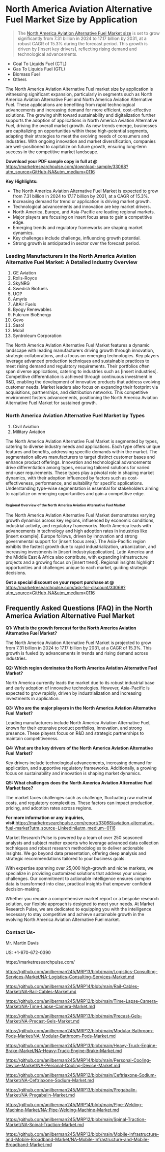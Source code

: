 <h1>North America Aviation Alternative Fuel Market&nbsp;Size by Application</h1><blockquote><p>The <a href="https://marketresearchpulse.com/download-sample/33068?utm_source=GitHub-NA&amp;utm_medium=0116">North America Aviation Alternative Fuel Market size</a> is set to grow significantly from 7.31 billion in 2024 to 17.17 billion by 2031, at a robust CAGR of 15.3% during the forecast period. This growth is driven by [insert key drivers], reflecting rising demand and technological advancements.</p></blockquote><ul><li>Coal To Liquids Fuel (CTL) <li> Gas To Liquids Fuel (GTL) <li> Biomass Fuel <li> Others</li></ul><p>The North America Aviation Alternative Fuel market size by application is witnessing significant expansion, particularly in segments such as North America Aviation Alternative Fuel and North America Aviation Alternative Fuel. These applications are benefiting from rapid technological advancements and increasing demand for more efficient, cost-effective solutions. The growing shift toward sustainability and digitalization further supports the adoption of applications in North America Aviation Alternative Fuel, driving the overall market growth. As new trends emerge, businesses are capitalizing on opportunities within these high-potential segments, adapting their strategies to meet the evolving needs of consumers and industries. With ongoing innovation and market diversification, companies are well-positioned to capitalize on future growth, ensuring long-term success in the competitive market landscape.</p><p><strong>Download your PDF sample copy in full at @ </strong><a href="https://marketresearchpulse.com/download-sample/33068?utm_source=GitHub-NA&amp;utm_medium=0116">https://marketresearchpulse.com/download-sample/33068?utm_source=GitHub-NA&amp;utm_medium=0116</a></p><p><strong>Key Highlights: </strong></p><ul><li>The North America Aviation Alternative Fuel Market is expected to grow from 7.31 billion in 2024 to 17.17 billion by 2031, at a CAGR of 15.3%.</li><li>Increasing demand for trend or application is driving market growth.</li><li>Technological advancements and innovation are key market drivers.</li><li>North America, Europe, and Asia-Pacific are leading regional markets.</li><li>Major players are focusing on insert focus area to gain a competitive edge.</li><li>Emerging trends and regulatory frameworks are shaping market dynamics.</li><li>Key challenges include challenge, influencing growth potential.</li><li>Strong growth is anticipated in sector over the forecast period.</li></ul><h3>Leading Manufacturers in the North America Aviation Alternative Fuel Market: A Detailed Industry Overview</h3><ol><li>GE Aviation</li><li>Rolls-Royce</li><li>SkyNRG</li><li>Swedish Biofuels</li><li>UOP</li><li>Amyris</li><li>AltAir Fuels</li><li>Byogy Renewables</li><li>Fulcrum BioEnergy</li><li>Gevo</li><li>Sasol</li><li>Mobil</li><li>Syntroleum Corporation</li></ol><div class="flex max-w-full flex-col flex-grow"><div class="min-h-8 text-message flex w-full flex-col items-end gap-2 whitespace-normal break-words [.text-message+&amp;]:mt-5" dir="auto" data-message-author-role="assistant" data-message-id="fd8432e4-4910-450d-b182-61b7bfb0a01f" data-message-model-slug="gpt-4o"><div class="flex w-full flex-col gap-1 empty:hidden first:pt-[3px]"><div class="markdown prose w-full break-words dark:prose-invert light"><p>The North America Aviation Alternative Fuel Market features a dynamic landscape with leading manufacturers driving growth through innovation, strategic collaborations, and a focus on emerging technologies. Key players leverage advanced production techniques and sustainable practices to meet rising demand and regulatory requirements. Their portfolios often span diverse applications, catering to industries such as [insert industries]. Competitive differentiation is achieved through continuous investment in R&amp;D, enabling the development of innovative products that address evolving customer needs. Market leaders also focus on expanding their footprint via acquisitions, partnerships, and distribution networks. This competitive environment fosters advancements, positioning the North America Aviation Alternative Fuel Market for sustained growth.</p></div></div></div></div><h3>North America Aviation Alternative Fuel Market by Types</h3><ol><li>Civil Aviation <li> Military Aviation</li></ol><div class="flex max-w-full flex-col flex-grow"><div class="min-h-8 text-message flex w-full flex-col items-end gap-2 whitespace-normal break-words [.text-message+&amp;]:mt-5" dir="auto" data-message-author-role="assistant" data-message-id="084470be-0bb7-4664-bddf-5156b4f41249" data-message-model-slug="gpt-4o-mini"><div class="flex w-full flex-col gap-1 empty:hidden first:pt-[3px]"><div class="markdown prose w-full break-words dark:prose-invert light"><p>The North America Aviation Alternative Fuel Market is segmented by types, catering to diverse industry needs and applications. Each type offers unique features and benefits, addressing specific demands within the market. The segmentation allows manufacturers to target distinct customer bases and enhance product offerings. Innovation and technological advancements drive differentiation among types, ensuring tailored solutions for varied end-user requirements. These types play a pivotal role in shaping market dynamics, with their adoption influenced by factors such as cost-effectiveness, performance, and suitability for specific applications. Understanding type-wise segmentation is essential for stakeholders aiming to capitalize on emerging opportunities and gain a competitive edge.</p></div></div></div></div><h3><span style="font-size: 11px;">Regional Overview of the North America Aviation Alternative Fuel Market</span></h3><div class="flex max-w-full flex-col flex-grow"><div class="min-h-8 text-message flex w-full flex-col items-end gap-2 whitespace-normal break-words [.text-message+&amp;]:mt-5" dir="auto" data-message-author-role="assistant" data-message-id="e9038762-ce64-4e30-91c9-9bd413514231" data-message-model-slug="gpt-4o-mini"><div class="flex w-full flex-col gap-1 empty:hidden first:pt-[3px]"><div class="markdown prose w-full break-words dark:prose-invert light"><p>The North America Aviation Alternative Fuel Market demonstrates varying growth dynamics across key regions, influenced by economic conditions, industrial activity, and regulatory frameworks. North America leads with advancements in technology and high adoption rates in industries like [insert example]. Europe follows, driven by innovation and strong governmental support for [insert focus area]. The Asia-Pacific region exhibits the fastest growth due to rapid industrialization, urbanization, and increasing investments in [insert industry/application]. Latin America and the Middle East &amp; Africa also contribute, with expanding infrastructure projects and a growing focus on [insert trend]. Regional insights highlight opportunities and challenges unique to each market, guiding strategic decisions.</p></div></div></div></div><p><strong>Get a special discount on your report purchase at @ </strong><a href="https://marketresearchpulse.com/ask-for-discount/33068?utm_source=GitHub-NA&amp;utm_medium=0116">https://marketresearchpulse.com/ask-for-discount/33068?utm_source=GitHub-NA&amp;utm_medium=0116</a></p><h2>Frequently Asked Questions (FAQ) in the North America Aviation Alternative Fuel Market</h2><p><strong>Q1: What is the growth forecast for the North America Aviation Alternative Fuel Market?</strong></p><p>The North America Aviation Alternative Fuel Market is projected to grow from 7.31 billion in 2024 to 17.17 billion by 2031, at a CAGR of 15.3%. This growth is fueled by advancements in trends and rising demand across industries.</p><p><strong>Q2: Which region dominates the North America Aviation Alternative Fuel Market?</strong></p><p>North America currently leads the market due to its robust industrial base and early adoption of innovative technologies. However, Asia-Pacific is expected to grow rapidly, driven by industrialization and increasing investments in application.</p><p><strong>Q3: Who are the major players in the North America Aviation Alternative Fuel Market?</strong></p><p>Leading manufacturers include North America Aviation Alternative Fuel, known for their extensive product portfolios, innovation, and strong presence. These players focus on R&amp;D and strategic partnerships to maintain competitiveness.</p><p><strong>Q4: What are the key drivers of the North America Aviation Alternative Fuel Market?</strong></p><p>Key drivers include technological advancements, increasing demand for application, and supportive regulatory frameworks. Additionally, a growing focus on sustainability and innovation is shaping market dynamics.</p><p><strong>Q5: What challenges does the North America Aviation Alternative Fuel Market face?</strong></p><p>The market faces challenges such as challenge, fluctuating raw material costs, and regulatory complexities. These factors can impact production, pricing, and adoption rates across regions.</p><p><strong>For more information or any inquiries, visit&nbsp;</strong><a href="https://marketresearchpulse.com/report/33068/aviation-alternative-fuel-market?utm_source=Linkedin&utm_medium=0116">https://marketresearchpulse.com/report/33068/aviation-alternative-fuel-market?utm_source=Linkedin&utm_medium=0116</a></p><p>Market Research Pulse is powered by a team of over 250 seasoned analysts and subject matter experts who leverage advanced data collection techniques and robust research methodologies to deliver actionable insights. We go beyond data presentation, offering deep analysis and strategic recommendations tailored to your business goals.</p><p>With expertise spanning over 25,000 high-growth and niche markets, we specialize in providing customized solutions that address your unique challenges. Our commitment to actionable intelligence ensures complex data is transformed into clear, practical insights that empower confident decision-making.</p><p>Whether you require a comprehensive market report or a bespoke research solution, our flexible approach is designed to meet your needs. At Market Research Pulse, we are dedicated to equipping you with the intelligence necessary to stay competitive and achieve sustainable growth in the evolving North America Aviation Alternative Fuel market.</p><h3><strong>Contact Us-</strong></h3><p>Mr. Martin Davis</p><p>US: +1-970-672-0390</p><p>https://marketresearchpulse.com/</p><p><a href="https://github.com/anilberman245/MRP13/blob/main/Logistics-Consulting-Services-Market/NA-Logistics-Consulting-Services-Market.md">https://github.com/anilberman245/MRP13/blob/main/Logistics-Consulting-Services-Market/NA-Logistics-Consulting-Services-Market.md</a></p><p><a href="https://github.com/anilberman245/MRP14/blob/main/Rail-Cables-Market/NA-Rail-Cables-Market.md">https://github.com/anilberman245/MRP14/blob/main/Rail-Cables-Market/NA-Rail-Cables-Market.md</a></p><p><a href="https://github.com/anilberman245/MRP12/blob/main/Time-Lapse-Camera-Market/NA-Time-Lapse-Camera-Market.md">https://github.com/anilberman245/MRP12/blob/main/Time-Lapse-Camera-Market/NA-Time-Lapse-Camera-Market.md</a></p><p><a href="https://github.com/anilberman245/MRP13/blob/main/Precast-Gels-Market/NA-Precast-Gels-Market.md">https://github.com/anilberman245/MRP13/blob/main/Precast-Gels-Market/NA-Precast-Gels-Market.md</a></p><p><a href="https://github.com/anilberman245/MRP12/blob/main/Modular-Bathroom-Pods-Market/NA-Modular-Bathroom-Pods-Market.md">https://github.com/anilberman245/MRP12/blob/main/Modular-Bathroom-Pods-Market/NA-Modular-Bathroom-Pods-Market.md</a></p><p><a href="https://github.com/anilberman245/MRP13/blob/main/Heavy-Truck-Engine-Brake-Market/NA-Heavy-Truck-Engine-Brake-Market.md">https://github.com/anilberman245/MRP13/blob/main/Heavy-Truck-Engine-Brake-Market/NA-Heavy-Truck-Engine-Brake-Market.md</a></p><p><a href="https://github.com/anilberman245/MRP14/blob/main/Personal-Cooling-Device-Market/NA-Personal-Cooling-Device-Market.md">https://github.com/anilberman245/MRP14/blob/main/Personal-Cooling-Device-Market/NA-Personal-Cooling-Device-Market.md</a></p><p><a href="https://github.com/anilberman245/MRP12/blob/main/Ceftriaxone-Sodium-Market/NA-Ceftriaxone-Sodium-Market.md">https://github.com/anilberman245/MRP12/blob/main/Ceftriaxone-Sodium-Market/NA-Ceftriaxone-Sodium-Market.md</a></p><p><a href="https://github.com/anilberman245/MRP13/blob/main/Pregabalin-Market/NA-Pregabalin-Market.md">https://github.com/anilberman245/MRP13/blob/main/Pregabalin-Market/NA-Pregabalin-Market.md</a></p><p><a href="https://github.com/anilberman245/MRP14/blob/main/Pipe-Welding-Machine-Market/NA-Pipe-Welding-Machine-Market.md">https://github.com/anilberman245/MRP14/blob/main/Pipe-Welding-Machine-Market/NA-Pipe-Welding-Machine-Market.md</a></p><p><a href="https://github.com/anilberman245/MRP12/blob/main/Spinal-Traction-Market/NA-Spinal-Traction-Market.md">https://github.com/anilberman245/MRP12/blob/main/Spinal-Traction-Market/NA-Spinal-Traction-Market.md</a></p><p><a href="https://github.com/anilberman245/MRP13/blob/main/Mobile-Infrastructure-and-Mobile-Broadband-Market/NA-Mobile-Infrastructure-and-Mobile-Broadband-Market.md">https://github.com/anilberman245/MRP13/blob/main/Mobile-Infrastructure-and-Mobile-Broadband-Market/NA-Mobile-Infrastructure-and-Mobile-Broadband-Market.md</a></p>
